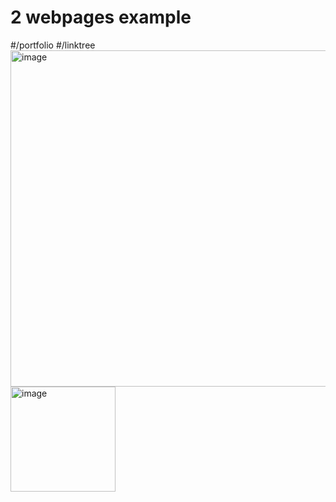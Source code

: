 # 2 webpages example 
#/portfolio
#/linktree
<img width="538" alt="image" src="https://github.com/mmogers/python_study_76/assets/86738043/44d96c1e-d4d4-421c-8559-7965d1fa0efd">
<img width="168" alt="image" src="https://github.com/mmogers/python_study_76/assets/86738043/d3e02ea6-d91c-4078-865a-27f04b79ab8a">

